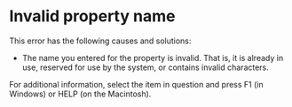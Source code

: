 
# Invalid property name

This error has the following causes and solutions:



- The name you entered for the property is invalid. That is, it is already in use, reserved for use by the system, or contains invalid characters.
    

For additional information, select the item in question and press F1 (in Windows) or HELP (on the Macintosh).

